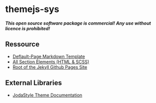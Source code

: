 # themejs-sys

***This open source software package is commercial! Any use without licence is prohibited!***

## Ressource

- [Deflault-Page Markdown Template](/src.dev/showcase/default-page.ts)
- [All Section Elements (HTML & SCSS)](/sections)
- [Root of the Jekyll Github Pages Site](/docs)




## External Libraries

- [JodaStyle Theme Documentation](https://github.com/leuffen/jodastyle/blob/main/README_TEMPLATES.md)
